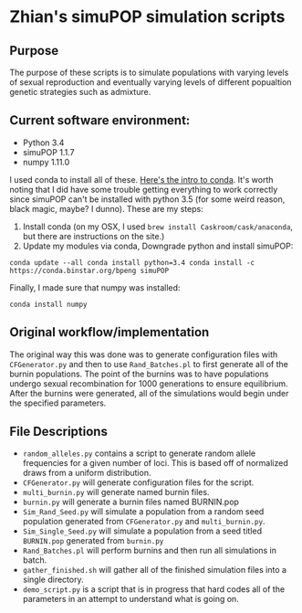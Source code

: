 # Zhian's simuPOP simulation scripts

## Purpose

The purpose of these scripts is to simulate populations with varying levels of
sexual reproduction and eventually varying levels of different popualtion
genetic strategies such as admixture. 

## Current software environment:

 - Python 3.4
 - simuPOP 1.1.7
 - numpy 1.11.0

I used conda to install all of these. [Here's the intro to
conda](http://conda.pydata.org/docs/intro.html). It's worth noting that I did
have some trouble getting everything to work correctly since simuPOP can't be
installed with python 3.5 (for some weird reason, black magic, maybe? I dunno).
These are my steps:

1. Install conda (on my OSX, I used `brew install Caskroom/cask/anaconda`, but
   there are instructions on the site.)
2. Update my modules via conda, Downgrade python and install simuPOP:

```
conda update --all conda install python=3.4 conda install -c
https://conda.binstar.org/bpeng simuPOP
``` 

Finally, I made sure that numpy was installed:

```
conda install numpy
```

## Original workflow/implementation

The original way this was done was to generate configuration files with
`CFGenerator.py` and then to use `Rand_Batches.pl` to first generate all of the
burnin populations. The point of the burnins was to have populations undergo
sexual recombination for 1000 generations to ensure equilibrium. After the
burnins were generated, all of the simulations would begin under the specified
parameters.

## File Descriptions

- `random_alleles.py` contains a script to generate random allele frequencies for
a given number of loci. This is based off of normalized draws from a uniform
distribution. 
- `CFGenerator.py` will generate configuration files for the script. 
- `multi_burnin.py` will generate named burnin files.
- `burnin.py` will generate a burnin files named BURNIN.pop
- `Sim_Rand_Seed.py` will simulate a population from a random seed population
generated from `CFGenerator.py` and `multi_burnin.py`.
- `Sim_Single_Seed.py` will simulate a population from a seed titled `BURNIN.pop`
generated from `burnin.py`
- `Rand_Batches.pl` will perform burnins and then run all simulations in batch. 
- `gather_finished.sh` will gather all of the finished simulation files into a
single directory.
- `demo_script.py` is a script that is in progress that hard codes all of the
parameters in an attempt to understand what is going on. 
